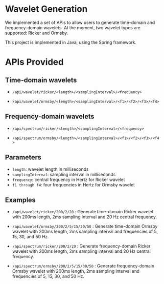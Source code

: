 # Wavelet Generation

We implemented a set of APIs to allow users to generate time-domain and frequency-domain wavelets. At the moment, two wavelet types are supported: Ricker and Ormsby.

This project is implemented in Java, using the Spring framework.

# APIs Provided

## Time-domain wavelets

  - ``/api/wavelet/ricker/<length>/<samplingInterval>/<frequency>``

  - ``/api/wavelet/ormsby/<length>/<samplingInterval>/<f1>/<f2>/<f3>/<f4>`` 

## Frequency-domain wavelets

  - ``/api/spectrum/ricker/<length>/<samplingInterval>/<frequency>`` 

  - ``/api/spectrum/ormsby/<length>/<samplingInterval>/<f1>/<f2>/<f3>/<f4>`` 

## Parameters

- ``length``: wavelet length in milliseconds
- ``samplingInterval``: sampling interval in milliseconds
- ``frequency``: central frequency in Hertz for Ricker wavelet
- ``f1 through f4``: four frequencies in Hertz for Ormsby wavelet

## Examples

- ``/api/wavelet/ricker/200/2/20`` : Generate time-domain Ricker wavelet with 200ms length, 2ms sampling interval and 20 Hz central frequency.

- ``/api/wavelet/ormsby/200/2/5/15/30/50`` : Generate time-domain Ormsby wavelet with 200ms length, 2ms sampling interval and frequencies of 5, 15, 30, and 50 Hz.

- ``/api/spectrum/ricker/200/2/20``  : Generate frequency-domain Ricker wavelet with 200ms length, 2ms sampling interval and 20 Hz central frequency.

- ``/api/spectrum/ormsby/200/2/5/15/30/50`` : Generate frequency-domain Ormsby wavelet with 200ms length, 2ms sampling interval and frequencies of 5, 15, 30, and 50 Hz.
